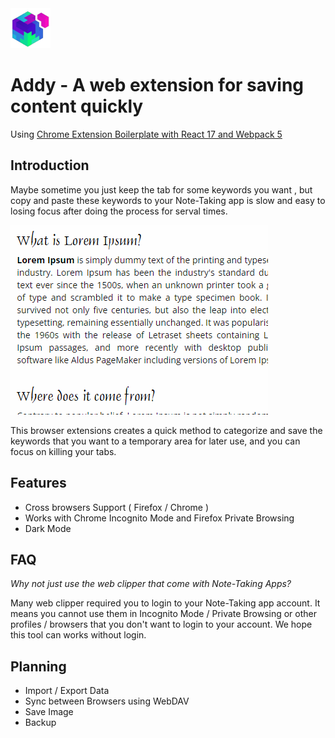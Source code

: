 <img src="src/assets/img/icon-128.png" width="64"/>

# Addy - A web extension for saving content quickly

Using [Chrome Extension Boilerplate with React 17 and Webpack 5](https://github.com/lxieyang/chrome-extension-boilerplate-react)

## Introduction

Maybe sometime you just keep the tab for some keywords you want , but copy and paste these keywords to your Note-Taking app is slow and easy to losing focus after doing the process for serval times.

![Preview](./image/preview.gif)

This browser extensions creates a quick method to categorize and save the keywords that you want to a temporary area for later use, and you can focus on killing your tabs.

## Features

- Cross browsers Support ( Firefox / Chrome )
- Works with Chrome Incognito Mode and Firefox Private Browsing
- Dark Mode

## FAQ

_Why not just use the web clipper that come with Note-Taking Apps?_

Many web clipper required you to login to your Note-Taking app account. It means you cannot use them in Incognito Mode / Private Browsing or other profiles / browsers that you don't want to login to your account. We hope this tool can works without login.

## Planning

- Import / Export Data
- Sync between Browsers using WebDAV
- Save Image
- Backup
